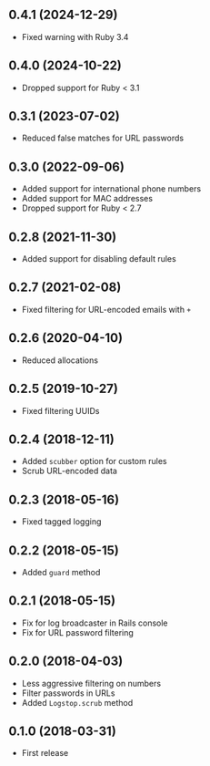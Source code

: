 ## 0.4.1 (2024-12-29)

- Fixed warning with Ruby 3.4

## 0.4.0 (2024-10-22)

- Dropped support for Ruby < 3.1

## 0.3.1 (2023-07-02)

- Reduced false matches for URL passwords

## 0.3.0 (2022-09-06)

- Added support for international phone numbers
- Added support for MAC addresses
- Dropped support for Ruby < 2.7

## 0.2.8 (2021-11-30)

- Added support for disabling default rules

## 0.2.7 (2021-02-08)

- Fixed filtering for URL-encoded emails with `+`

## 0.2.6 (2020-04-10)

- Reduced allocations

## 0.2.5 (2019-10-27)

- Fixed filtering UUIDs

## 0.2.4 (2018-12-11)

- Added `scubber` option for custom rules
- Scrub URL-encoded data

## 0.2.3 (2018-05-16)

- Fixed tagged logging

## 0.2.2 (2018-05-15)

- Added `guard` method

## 0.2.1 (2018-05-15)

- Fix for log broadcaster in Rails console
- Fix for URL password filtering

## 0.2.0 (2018-04-03)

- Less aggressive filtering on numbers
- Filter passwords in URLs
- Added `Logstop.scrub` method

## 0.1.0 (2018-03-31)

- First release
